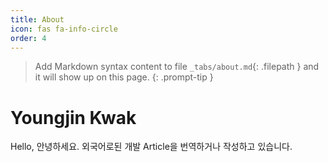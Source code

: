 ```yaml
---
title: About
icon: fas fa-info-circle
order: 4
---
```


> Add Markdown syntax content to file `_tabs/about.md`{: .filepath } and it will show up on this page.
{: .prompt-tip }
>
# Youngjin Kwak
Hello, 안녕하세요.
외국어로된 개발 Article을  번역하거나 작성하고 있습니다.
